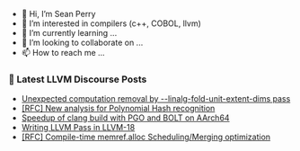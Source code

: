 - 👋 Hi, I’m Sean Perry
- 👀 I’m interested in compilers (c++, COBOL, llvm)
- 🌱 I’m currently learning ...
- 💞️ I’m looking to collaborate on ...
- 📫 How to reach me ...

<!---
s66perry/s66perry is a ✨ special ✨ repository because its `README.md` (this file) appears on your GitHub profile.
You can click the Preview link to take a look at your changes.
--->
### 📕 Latest LLVM Discourse Posts

<!-- DISCOURSE-LLVM:START -->
- [Unexpected computation removal by --linalg-fold-unit-extent-dims pass](https://discourse.llvm.org/t/unexpected-computation-removal-by-linalg-fold-unit-extent-dims-pass/86136#post_9)
- [[RFC] New analysis for Polynomial Hash recognition](https://discourse.llvm.org/t/rfc-new-analysis-for-polynomial-hash-recognition/86268#post_3)
- [Speedup of clang build with PGO and BOLT on AArch64](https://discourse.llvm.org/t/speedup-of-clang-build-with-pgo-and-bolt-on-aarch64/85118#post_4)
- [Writing LLVM Pass in LLVM-18](https://discourse.llvm.org/t/writing-llvm-pass-in-llvm-18/86273#post_1)
- [[RFC] Compile-time memref.alloc Scheduling/Merging optimization](https://discourse.llvm.org/t/rfc-compile-time-memref-alloc-scheduling-merging-optimization/78872?page=2#post_23)
<!-- DISCOURSE-LLVM:END -->
